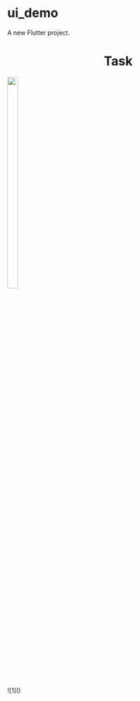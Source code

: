 # ui_demo

A new Flutter project.

<h1 align="center">Task</h1>
<p>
  <img src="https://github.com/Avesh6754/ui_demo/assets/149478146/0bfc9aac-ff7e-42e1-9617-b4c3288a8189" width="22%" Height="35%">
</p>
![1]()
